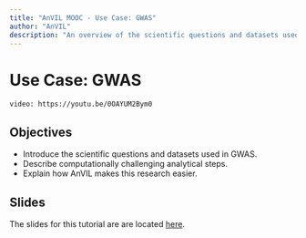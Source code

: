 ```yaml
---
title: "AnVIL MOOC - Use Case: GWAS"
author: "AnVIL"
description: "An overview of the scientific questions and datasets used in GWAS and how AnVIL makes GWAS research easier."
---
```


# Use Case: GWAS

`video: https://youtu.be/0OAYUM2Bym0`

## Objectives

* Introduce the scientific questions and datasets used in GWAS.
* Describe computationally challenging analytical steps.
* Explain how AnVIL makes this research easier.

## Slides
The slides for this tutorial are are located [here](https://docs.google.com/presentation/d/1IYbFuJRvGRR0mIgsrzvKShUD21DKMq9w7FMEKGuSC14).


